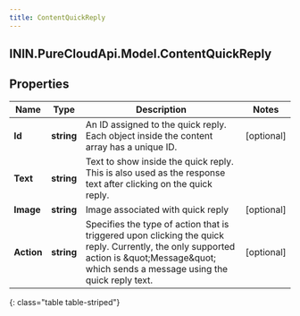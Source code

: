 ```yaml
---
title: ContentQuickReply
---
```

## ININ.PureCloudApi.Model.ContentQuickReply

## Properties

|Name | Type | Description | Notes|
|------------ | ------------- | ------------- | -------------|
| **Id** | **string** | An ID assigned to the quick reply. Each object inside the content array has a unique ID. | [optional] |
| **Text** | **string** | Text to show inside the quick reply. This is also used as the response text after clicking on the quick reply. | |
| **Image** | **string** | Image associated with quick reply | [optional] |
| **Action** | **string** | Specifies the type of action that is triggered upon clicking the quick reply. Currently, the only supported action is \&quot;Message\&quot; which sends a message using the quick reply text. | [optional] |
{: class="table table-striped"}


